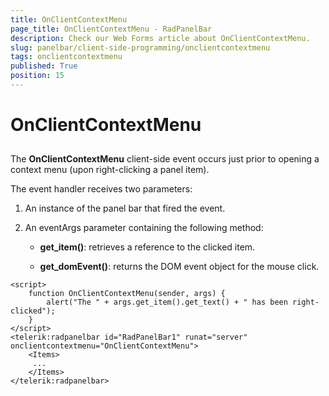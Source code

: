 ```yaml
---
title: OnClientContextMenu
page_title: OnClientContextMenu - RadPanelBar
description: Check our Web Forms article about OnClientContextMenu.
slug: panelbar/client-side-programming/onclientcontextmenu
tags: onclientcontextmenu
published: True
position: 15
---
```


# OnClientContextMenu



## 

The **OnClientContextMenu** client-side event occurs just prior to opening a context menu (upon right-clicking a panel item).

The event handler receives two parameters:

1. An instance of the panel bar that fired the event.

1. An eventArgs parameter containing the following method:

	* **get_item()**: retrieves a reference to the clicked item.

	* **get_domEvent()**: returns the DOM event object for the mouse click.

````ASPNET
<script>
    function OnClientContextMenu(sender, args) {
        alert("The " + args.get_item().get_text() + " has been right-clicked");
    }
</script>
<telerik:radpanelbar id="RadPanelBar1" runat="server" onclientcontextmenu="OnClientContextMenu">       
	<Items>       
	 ...    
	</Items>
</telerik:radpanelbar>
````


